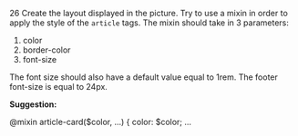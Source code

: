 26
Create the layout displayed in the picture. Try to use a mixin in order to apply the style of the `article` tags. The mixin should take in 3 parameters:
1. color
2. border-color
3. font-size

The font size should also have a default value equal to 1rem. The footer font-size is equal to 24px.

**Suggestion:**

@mixin article-card($color, ...) {
color: $color;
...
